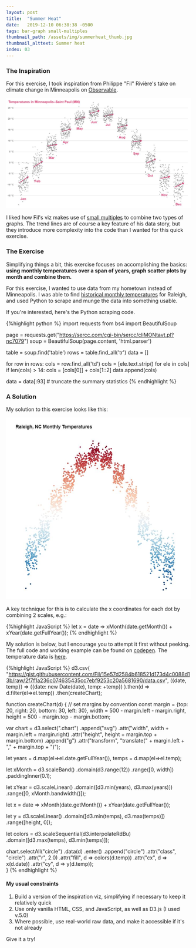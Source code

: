 ```yaml
---
layout: post
title:  "Summer Heat"
date:   2019-12-10 06:38:38 -0500
tags: bar-graph small-multiples
thumbnail_path: /assets/img/summerheat_thumb.jpg
thumbnail_alttext: Summer heat
index: 03
---
```


### The Inspiration

For this exercise, I took inspiration from Philippe "Fil" Rivière's take on climate change in Minneapolis on [Observable](https://observablehq.com/@fil/summer-heat).

![Temperatures in Minneapolis-Saint Paul](/assets/img/summerheat_inspiration.jpg)

I liked how Fil's viz makes use of [small multiples](https://en.wikipedia.org/wiki/Small_multiple) to combine two types of graphs. The trend lines are of course a key feature of his data story, but they introduce more complexity into the code than I wanted for this quick exercise.

### The Exercise

Simplifying things a bit, this exercise focuses on accomplishing the basics: **using monthly temperatures over a span of years, graph scatter plots by month and combine them.**

For this exercise, I wanted to use data from my hometown instead of Minneapolis. I was able to find [historical monthly temperatures](https://sercc.com/cgi-bin/sercc/cliMONtavt.pl?nc7079) for Raleigh, and used Python to scrape and munge the data into something usable.

If you're interested, here's the Python scraping code.

{%highlight python %}
import requests
from bs4 import BeautifulSoup

page = requests.get("https://sercc.com/cgi-bin/sercc/cliMONtavt.pl?nc7079")
soup = BeautifulSoup(page.content, 'html.parser')

table = soup.find('table')
rows = table.find_all('tr')
data = []

for row in rows:
    cols = row.find_all('td')
    cols = [ele.text.strip() for ele in cols]
    if len(cols) > 14:
        cols = [cols[0]] + cols[1::2]
    data.append(cols)

data = data[:93] # truncate the summary statistics
{% endhighlight %}

### A Solution

My solution to this exercise looks like this:

![Temperatures in Raleigh, NC](/assets/img/summerheat_solution.jpg)

A key technique for this is to calculate the x coordinates for each dot by combining 2 scales, e.g.:

{%highlight JavaScript %}
let x = date =>
    xMonth(date.getMonth()) + xYear(date.getFullYear());
{% endhighlight %}

My solution is below, but I encourage you to attempt it first without peeking. The full code and working example can be found on [codepen](https://codepen.io/fraziern/pen/rNaOdQO). The temperature data is [here](https://gist.githubusercontent.com/Fil/15e57d2584b618521d173d4c0088d13b/raw/2f7f1a236c074635435cc7ebf9253c20a5681690/data.csv).

{%highlight JavaScript %}
d3.csv( "https://gist.githubusercontent.com/Fil/15e57d2584b618521d173d4c0088d13b/raw/2f7f1a236c074635435cc7ebf9253c20a5681690/data.csv",
({date, temp}) => ({date: new Date(date), temp: +temp})
).then(d => d.filter(el=>el.temp))
.then(createChart);

function createChart(d) {
  // set margins by convention
  const margin = {top: 20, right: 20, bottom: 30, left: 30},
      width = 500 - margin.left - margin.right,
      height = 500 - margin.top - margin.bottom;

  var chart = d3.select(".chart")
    .append("svg")
      .attr("width", width + margin.left + margin.right)
      .attr("height", height + margin.top + margin.bottom)
    .append("g")
      .attr("transform", "translate(" + margin.left + "," + margin.top + ")");
  
  let years = d.map(el=>el.date.getFullYear()),
      temps = d.map(el=>el.temp);
  
  let xMonth = d3.scaleBand()
    .domain(d3.range(12))
    .range([0, width])
    .paddingInner(0.1);
  
  let xYear = d3.scaleLinear()
    .domain([d3.min(years), d3.max(years)])
    .range([0, xMonth.bandwidth()]);
  
  let x = date =>
    xMonth(date.getMonth()) + xYear(date.getFullYear());
    
  let y = d3.scaleLinear()
    .domain([d3.min(temps), d3.max(temps)])
    .range([height, 0]);
  
  let colors = d3.scaleSequential(d3.interpolateRdBu)
  .domain([d3.max(temps), d3.min(temps)]);
  
  chart.selectAll("circle")
    .data(d)
    .enter()
    .append("circle")
    .attr("class", "circle")
    .attr("r", 2.0)
    .attr("fill", d => colors(d.temp))
    .attr("cx", d => x(d.date))
    .attr("cy", d => y(d.temp));  
}
{% endhighlight %}

#### My usual constraints

1. Build a version of the inspiration viz, simplifying if necessary to keep it relatively quick
1. Use only vanilla HTML, CSS, and JavaScript, as well as D3.js (I used v.5.0)
1. Where possible, use real-world raw data, and make it accessible if it's not already

Give it a try!